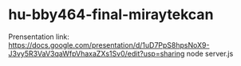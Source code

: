 # hu-bby464-final-miraytekcan
Prensentation link: https://docs.google.com/presentation/d/1uD7PpS8hpsNoX9-J3vy5R3VaV3qaWfpVhaxaZXs1Sv0/edit?usp=sharing 
node server.js
